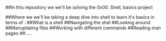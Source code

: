 ##In this repository we we'll be solving the 0x00. Shell, basics project

##Where we we'll be taking a deep dive into shell to learn it's basics in terms of :
	##What is a shell
	##Navigating the shel
	##Looking around
	##Manupilating files
	##Working with different commands
	##Reading man pages
	##.....

